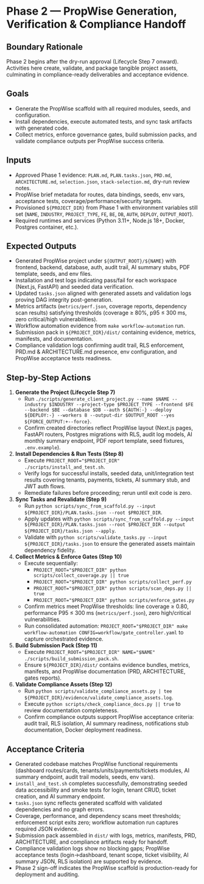 # Phase 2 — PropWise Generation, Verification & Compliance Handoff

## Boundary Rationale
Phase 2 begins after the dry-run approval (Lifecycle Step 7 onward). Activities here create, validate, and package tangible project assets, culminating in compliance-ready deliverables and acceptance evidence.

## Goals
- Generate the PropWise scaffold with all required modules, seeds, and configuration.
- Install dependencies, execute automated tests, and sync task artifacts with generated code.
- Collect metrics, enforce governance gates, build submission packs, and validate compliance outputs per PropWise success criteria.

## Inputs
- Approved Phase 1 evidence: `PLAN.md`, `PLAN.tasks.json`, `PRD.md`, `ARCHITECTURE.md`, `selection.json`, `stack-selection.md`, dry-run review notes.
- PropWise brief metadata for routes, data bindings, seeds, env vars, acceptance tests, coverage/performance/security targets.
- Provisioned `${PROJECT_DIR}` from Phase 1 with environment variables still set (`NAME`, `INDUSTRY`, `PROJECT_TYPE`, `FE`, `BE`, `DB`, `AUTH`, `DEPLOY`, `OUTPUT_ROOT`).
- Required runtimes and services (Python 3.11+, Node.js 18+, Docker, Postgres container, etc.).

## Expected Outputs
- Generated PropWise project under `${OUTPUT_ROOT}/${NAME}` with frontend, backend, database, auth, audit trail, AI summary stubs, PDF template, seeds, and env files.
- Installation and test logs indicating pass/fail for each workspace (Next.js, FastAPI) and seeded data verification.
- Updated `tasks.json` aligned with generated assets and validation logs proving DAG integrity post-generation.
- Metrics artifacts (`metrics/perf.json`, coverage reports, dependency scan results) satisfying thresholds (coverage ≥ 80%, p95 ≤ 300 ms, zero critical/high vulnerabilities).
- Workflow automation evidence from `make workflow-automation` run.
- Submission pack in `${PROJECT_DIR}/dist/` containing evidence, metrics, manifests, and documentation.
- Compliance validation logs confirming audit trail, RLS enforcement, PRD.md & ARCHITECTURE.md presence, env configuration, and PropWise acceptance tests readiness.

## Step-by-Step Actions
1. **Generate the Project (Lifecycle Step 7)**
   - Run `./scripts/generate_client_project.py --name $NAME --industry $INDUSTRY --project-type $PROJECT_TYPE --frontend $FE --backend $BE --database $DB --auth ${AUTH:-} --deploy ${DEPLOY:-} --workers 8 --output-dir $OUTPUT_ROOT --yes ${FORCE_OUTPUT:+--force}`.
   - Confirm created directories reflect PropWise layout (Next.js pages, FastAPI routers, Postgres migrations with RLS, audit log models, AI monthly summary endpoint, PDF report template, seed fixtures, `.env.example`).
2. **Install Dependencies & Run Tests (Step 8)**
   - Execute `PROJECT_ROOT="$PROJECT_DIR" ./scripts/install_and_test.sh`.
   - Verify logs for successful installs, seeded data, unit/integration test results covering tenants, payments, tickets, AI summary stub, and JWT auth flows.
   - Remediate failures before proceeding; rerun until exit code is zero.
3. **Sync Tasks and Revalidate (Step 9)**
   - Run `python scripts/sync_from_scaffold.py --input ${PROJECT_DIR}/PLAN.tasks.json --root $PROJECT_DIR`.
   - Apply updates with `python scripts/sync_from_scaffold.py --input ${PROJECT_DIR}/PLAN.tasks.json --root $PROJECT_DIR --output ${PROJECT_DIR}/tasks.json --apply`.
   - Validate with `python scripts/validate_tasks.py --input ${PROJECT_DIR}/tasks.json` to ensure the generated assets maintain dependency fidelity.
4. **Collect Metrics & Enforce Gates (Step 10)**
   - Execute sequentially:
     - `PROJECT_ROOT="$PROJECT_DIR" python scripts/collect_coverage.py || true`
     - `PROJECT_ROOT="$PROJECT_DIR" python scripts/collect_perf.py`
     - `PROJECT_ROOT="$PROJECT_DIR" python scripts/scan_deps.py || true`
     - `PROJECT_ROOT="$PROJECT_DIR" python scripts/enforce_gates.py`
   - Confirm metrics meet PropWise thresholds: line coverage ≥ 0.80, performance P95 ≤ 300 ms (`metrics/perf.json`), zero high/critical vulnerabilities.
   - Run consolidated automation: `PROJECT_ROOT="$PROJECT_DIR" make workflow-automation CONFIG=workflow/gate_controller.yaml` to capture orchestrated evidence.
5. **Build Submission Pack (Step 11)**
   - Execute `PROJECT_ROOT="$PROJECT_DIR" NAME="$NAME" ./scripts/build_submission_pack.sh`.
   - Ensure `${PROJECT_DIR}/dist/` contains evidence bundles, metrics, manifests, and PropWise documentation (PRD, ARCHITECTURE, gates reports).
6. **Validate Compliance Assets (Step 12)**
   - Run `python scripts/validate_compliance_assets.py | tee ${PROJECT_DIR}/evidence/validate_compliance_assets.log`.
   - Execute `python scripts/check_compliance_docs.py || true` to review documentation completeness.
   - Confirm compliance outputs support PropWise acceptance criteria: audit trail, RLS isolation, AI summary readiness, notifications stub documentation, Docker deployment readiness.

## Acceptance Criteria
- Generated codebase matches PropWise functional requirements (dashboard routes/cards, tenants/units/payments/tickets modules, AI summary endpoint, audit trail models, seeds, env vars).
- `install_and_test.sh` completes successfully, demonstrating seeded data accessibility and smoke tests for login, tenant CRUD, ticket creation, and AI summary endpoint.
- `tasks.json` sync reflects generated scaffold with validated dependencies and no graph errors.
- Coverage, performance, and dependency scans meet thresholds; enforcement script exits zero; workflow automation run captures required JSON evidence.
- Submission pack assembled in `dist/` with logs, metrics, manifests, PRD, ARCHITECTURE, and compliance artifacts ready for handoff.
- Compliance validation logs show no blocking gaps; PropWise acceptance tests (login→dashboard, tenant scope, ticket visibility, AI summary JSON, RLS isolation) are supported by evidence.
- Phase 2 sign-off indicates the PropWise scaffold is production-ready for deployment and auditing.
